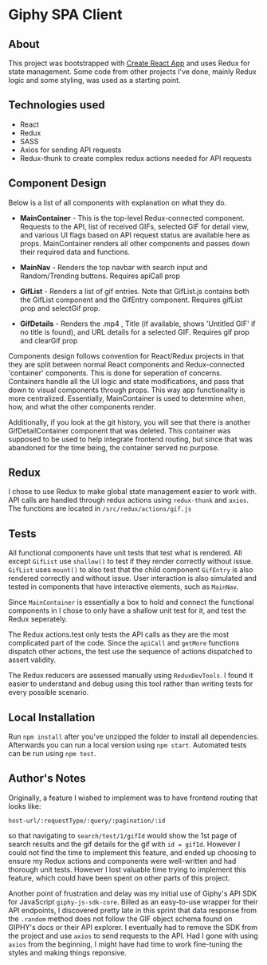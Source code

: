 # Giphy SPA Client

## About

This project was bootstrapped with [Create React App](https://github.com/facebook/create-react-app) and uses Redux for state management. Some code from other projects I've done, mainly Redux logic and some styling, was used as a starting point.

## Technologies used

- React
- Redux
- SASS
- Axios for sending API requests
- Redux-thunk to create complex redux actions needed for API requests

## Component Design

Below is a list of all components with explanation on what they do.

- **MainContainer** - This is the top-level Redux-connected component. Requests to the API, list of received GIFs, selected GIF for detail view, and various UI flags based on API request status are available here as props. MainContainer renders all other components and passes down their required data and functions.

- **MainNav** - Renders the top navbar with search input and Random/Trending buttons. Requires apiCall prop

- **GifList** - Renders a list of gif entries. Note that GifList.js contains both the GifList component and the GifEntry component. Requires gifList prop and selectGif prop.

- **GifDetails** - Renders the .mp4 , Title (if available, shows 'Untitled GIF' if no title is found), and URL details for a selected GIF. Requires gif prop and clearGif prop

Components design follows convention for React/Redux projects in that they are split between normal React components and Redux-connected 'container' components. This is done for seperation of concerns. Containers handle all the UI logic and state modifications, and pass that down to visual components through props. This way app functionality is more centralized. Essentially, MainContainer is used to determine when, how, and what the other components render.

Additionally, if you look at the git history, you will see that there is another GifDetailContainer component that was deleted. This container was supposed to be used to help integrate frontend routing, but since that was abandoned for the time being, the container served no purpose.

## Redux

I chose to use Redux to make global state management easier to work with. API calls are handled through redux actions using `redux-thunk` and `axios`. The functions are located in `/src/redux/actions/gif.js`

## Tests

All functional components have unit tests that test what is rendered. All except `GifList` use `shallow()` to test if they render correctly without issue. `GifList` uses `mount()` to also test that the child component `GifEntry` is also rendered correctly and without issue. User interaction is also simulated and tested in components that have interactive elements, such as `MainNav`.

Since `MainContainer` is essentially a box to hold and connect the functional components in I chose to only have a shallow unit test for it, and test the Redux seperately.

The Redux actions.test only tests the API calls as they are the most complicated part of the code. Since the `apiCall` and `getMore` functions dispatch other actions, the test use the sequence of actions dispatched to assert validity.

The Redux reducers are assessed manually using `ReduxDevTools`. I found it easier to understand and debug using this tool rather than writing tests for every possible scenario.

## Local Installation

Run `npm install` after you've unzipped the folder to install all dependencies. Afterwards you can run a local version using `npm start`. Automated tests can be run using `npm test`.

## Author's Notes

Originally, a feature I wished to implement was to have frontend routing that looks like:

`host-url/:requestType/:query/:pagination/:id`

so that navigating to `search/test/1/gifId` would show the 1st page of search results and the gif details for the gif with `id = gifId`. However I could not find the time to implement this feature, and ended up choosing to ensure my Redux actions and components were well-written and had thorough unit tests. However I lost valuable time trying to implement this feature, which could have been spent on other parts of this project.

Another point of frustration and delay was my initial use of Giphy's API SDK for JavaScript `giphy-js-sdk-core`. Billed as an easy-to-use wrapper for their API endpoints, I discovered pretty late in this sprint that data response from the `.random` method does not follow the GIF object schema found on GIPHY's docs or their API explorer. I eventually had to remove the SDK from the project and use `axios` to send requests to the API. Had I gone with using `axios` from the beginning, I might have had time to work fine-tuning the styles and making things reponsive.

